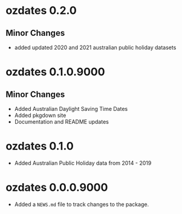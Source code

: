 # ozdates 0.2.0  

## Minor Changes  
* added updated 2020 and 2021 australian public holiday datasets  

# ozdates 0.1.0.9000  

## Minor Changes  
* Added Australian Daylight Saving Time Dates  
* Added pkgdown site  
* Documentation and README updates  

# ozdates 0.1.0  

* Added Australian Public Holiday data from 2014 - 2019

# ozdates 0.0.0.9000

* Added a `NEWS.md` file to track changes to the package.

